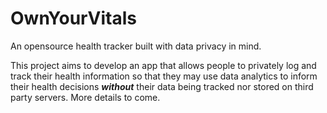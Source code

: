 # OwnYourVitals
An opensource health tracker built with data privacy in mind. 


This project aims to develop an app that allows people to privately log and track their health information so that they may use data analytics to inform their health decisions ***without*** their data being tracked nor stored on third party servers. More details to come. 
